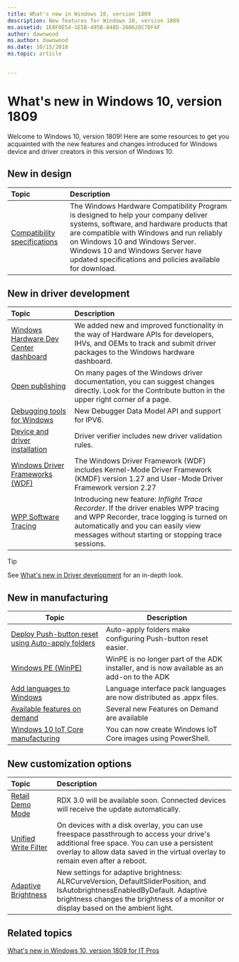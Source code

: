 ```yaml
---
title: What's new in Windows 10, version 1809
description: New features for Windows 10, version 1809
ms.assetid: 1E8F0E54-1E5B-495B-848D-260620C7DF4F
author: dawnwood
ms.author: dawnwood
ms.date: 10/15/2018
ms.topic: article


---
```

# What's new in Windows 10, version 1809

Welcome to Windows 10, version 1809! Here are some resources to get you acquainted with the new features and changes introduced for Windows device and driver creators in this version of Windows 10.

## New in design

| Topic         | Description                                                                            |
|:-----------------------|:----------------------------------------------------------------------|
| [Compatibility specifications](https://docs.microsoft.com/windows-hardware/design/compatibility/whcp-specifications-policies)           | The Windows Hardware Compatibility Program is designed to help your company deliver systems, software, and hardware products that are compatible with Windows and run reliably on Windows 10 and Windows Server. Windows 10 and Windows Server have updated specifications and policies available for download.     |

## New in driver development

| Topic                                      | Description                                                                                             |
|:-------------------------------------------|:--------------------------------------------------------------------------------------------------------|
|[Windows Hardware Dev Center dashboard](https://docs.microsoft.com/windows-hardware/drivers/what-s-new-in-driver-development#windows-hardware-dev-center-dashboard)    |We added new and improved functionality in the way of Hardware APIs for developers, IHVs, and OEMs to track and submit driver packages to the Windows hardware dashboard.     |
|[Open publishing](https://docs.microsoft.com/windows-hardware/drivers/what-s-new-in-driver-development#open-publishing)  | On many pages of the Windows driver documentation, you can suggest changes directly. Look for the Contribute button in the upper right corner of a page.   |
|[Debugging tools for Windows](https://docs.microsoft.com/windows-hardware/drivers/what-s-new-in-driver-development#debugging-tools-for-windows)|New Debugger Data Model API and support for IPV6.|
|[Device and driver installation](https://docs.microsoft.com/windows-hardware/drivers/what-s-new-in-driver-development#device-and-driver-installation)|Driver verifier includes new driver validation rules.|
|[Windows Driver Frameworks (WDF)](https://docs.microsoft.com/windows-hardware/drivers/what-s-new-in-driver-development#windows-driver-frameworks-wdf)|The Windows Driver Framework (WDF) includes Kernel-Mode Driver Framework (KMDF) version 1.27 and User-Mode Driver Framework version 2.27|
|[WPP Software Tracing](https://docs.microsoft.com/windows-hardware/drivers/what-s-new-in-driver-development#wpp-software-tracing)|Introducing new feature: *Inflight Trace Recorder*. If the driver enables WPP tracing and WPP Recorder, trace logging is turned on automatically and you can easily view messages without starting or stopping trace sessions.|


> [!Tip]
> See [What's new in Driver development](https://docs.microsoft.com/windows-hardware/drivers/what-s-new-in-driver-development) for an in-depth look.


## New in manufacturing

| Topic | Description |
| --- | --- |
| [Deploy Push-button reset using Auto-apply folders](https://docs.microsoft.com/windows-hardware/manufacture/desktop/deploy-pbr-features-using-auto-apply) |  Auto-apply folders make configuring Push-button reset easier. |
| [Windows PE (WinPE)](https://docs.microsoft.com/windows-hardware/manufacture/desktop/winpe-intro) | WinPE is no longer part of the ADK installer, and is now available as an add-on to the ADK | 
| [Add languages to Windows](https://docs.microsoft.com/windows-hardware/manufacture/desktop/add-and-remove-language-packs-offline-using-dism) | Language interface pack languages are now distributed as .appx files. |
| [Available features on demand](https://docs.microsoft.com/windows-hardware/manufacture/desktop/features-on-demand-non-language-fod) |  Several new Features on Demand are available |
| [Windows 10 IoT Core manufacturing](https://docs.microsoft.com/windows-hardware/manufacture/iot/iot-core-manufacturing-guide) | You can now create Windows IoT Core images using PowerShell. |



## New customization options

| Topic                                      | Description                                                                                             |
|:-------------------------------------------|:--------------------------------------------------------------------------------------------------------|
|[Retail Demo Mode](https://docs.microsoft.com/windows-hardware/customize/desktop/retail-demo-experience)| RDX 3.0 will be available soon. Connected devices will receive the update automatically.   |
|[Unified Write Filter](https://docs.microsoft.com/windows-hardware/customize/enterprise/unified-write-filter)| On devices with a disk overlay, you can use freespace passthrough to access your drive's additional free space. You can use a persistent overlay to allow data saved in the virtual overlay to remain even after a reboot.|
|[Adaptive Brightness](https://docs.microsoft.com/windows-hardware/customize/desktop/unattend/microsoft-windows-mobilepc-sensors-api-adaptivebrightness) | New settings for adaptive brightness: ALRCurveVersion, DefaultSliderPosition, and IsAutobrightnessEnabledByDefault. Adaptive brightness changes the brightness of a monitor or display based on the ambient light. |


## Related topics

[What's new in Windows 10, version 1809 for IT Pros](https://docs.microsoft.com/windows/whats-new/whats-new-windows-10-version-1809)
